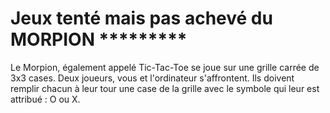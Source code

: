 # Jeux tenté mais pas achevé du MORPION *********

Le Morpion, également appelé Tic-Tac-Toe se joue sur une grille carrée de 3x3 cases. Deux joueurs, vous et l'ordinateur s'affrontent. Ils doivent remplir chacun à leur tour une case de la grille avec le symbole qui leur est attribué : O ou X.


